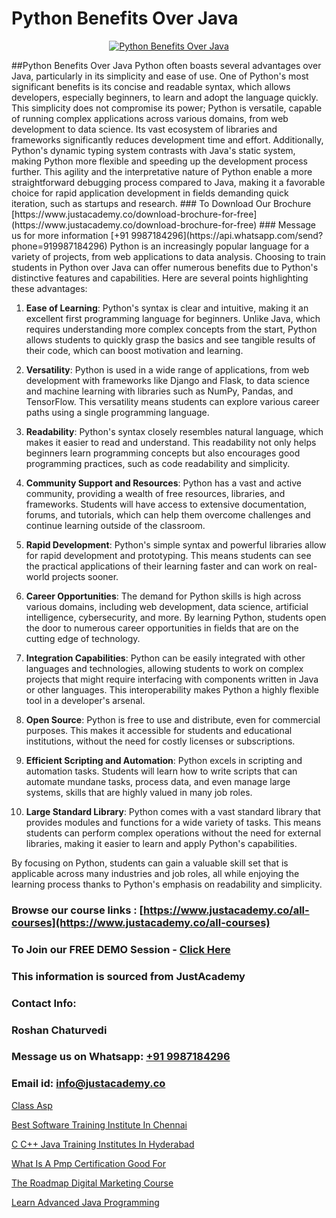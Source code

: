 # Python Benefits Over Java

<p align="center">
  <a href="https://justacademy.co/course-detail/python-training">
    <img src="https://justacademy.co/storage2/course_image/1709713400_course_image.webp" alt="Python Benefits Over Java">
  </a>
</p>
##Python Benefits Over Java
Python often boasts several advantages over Java, particularly in its simplicity and ease of use. One of Python's most significant benefits is its concise and readable syntax, which allows developers, especially beginners, to learn and adopt the language quickly. This simplicity does not compromise its power; Python is versatile, capable of running complex applications across various domains, from web development to data science. Its vast ecosystem of libraries and frameworks significantly reduces development time and effort. Additionally, Python's dynamic typing system contrasts with Java's static system, making Python more flexible and speeding up the development process further. This agility and the interpretative nature of Python enable a more straightforward debugging process compared to Java, making it a favorable choice for rapid application development in fields demanding quick iteration, such as startups and research.
### To Download Our Brochure [https://www.justacademy.co/download-brochure-for-free](https://www.justacademy.co/download-brochure-for-free)
### Message us for more information [+91 9987184296](https://api.whatsapp.com/send?phone=919987184296)
Python is an increasingly popular language for a variety of projects, from web applications to data analysis. Choosing to train students in Python over Java can offer numerous benefits due to Python's distinctive features and capabilities. Here are several points highlighting these advantages:

1) **Ease of Learning**: Python's syntax is clear and intuitive, making it an excellent first programming language for beginners. Unlike Java, which requires understanding more complex concepts from the start, Python allows students to quickly grasp the basics and see tangible results of their code, which can boost motivation and learning.

2) **Versatility**: Python is used in a wide range of applications, from web development with frameworks like Django and Flask, to data science and machine learning with libraries such as NumPy, Pandas, and TensorFlow. This versatility means students can explore various career paths using a single programming language.

3) **Readability**: Python's syntax closely resembles natural language, which makes it easier to read and understand. This readability not only helps beginners learn programming concepts but also encourages good programming practices, such as code readability and simplicity.

4) **Community Support and Resources**: Python has a vast and active community, providing a wealth of free resources, libraries, and frameworks. Students will have access to extensive documentation, forums, and tutorials, which can help them overcome challenges and continue learning outside of the classroom.

5) **Rapid Development**: Python's simple syntax and powerful libraries allow for rapid development and prototyping. This means students can see the practical applications of their learning faster and can work on real-world projects sooner.

6) **Career Opportunities**: The demand for Python skills is high across various domains, including web development, data science, artificial intelligence, cybersecurity, and more. By learning Python, students open the door to numerous career opportunities in fields that are on the cutting edge of technology.

7) **Integration Capabilities**: Python can be easily integrated with other languages and technologies, allowing students to work on complex projects that might require interfacing with components written in Java or other languages. This interoperability makes Python a highly flexible tool in a developer's arsenal.

8) **Open Source**: Python is free to use and distribute, even for commercial purposes. This makes it accessible for students and educational institutions, without the need for costly licenses or subscriptions.

9) **Efficient Scripting and Automation**: Python excels in scripting and automation tasks. Students will learn how to write scripts that can automate mundane tasks, process data, and even manage large systems, skills that are highly valued in many job roles.

10) **Large Standard Library**: Python comes with a vast standard library that provides modules and functions for a wide variety of tasks. This means students can perform complex operations without the need for external libraries, making it easier to learn and apply Python's capabilities.

By focusing on Python, students can gain a valuable skill set that is applicable across many industries and job roles, all while enjoying the learning process thanks to Python's emphasis on readability and simplicity.

### Browse our course links : [https://www.justacademy.co/all-courses](https://www.justacademy.co/all-courses) 
### To Join our FREE DEMO Session - [Click Here](https://www.justacademy.co/register-for-course-demo)


### This information is sourced from JustAcademy
### Contact Info:
### Roshan Chaturvedi
### Message us on Whatsapp: [+91 9987184296](https://api.whatsapp.com/send?phone=919987184296)
### Email id: [info@justacademy.co](mailto:info@justacademy.co)
                
[Class Asp](https://www.linkedin.com/pulse/class-asp-justacademyderby-yo3de?trackingId=PAnUBc0bsdZcCb7no74ZGQ%3D%3D&lipi=urn%3Ali%3Apage%3Ad_flagship3_company_admin%3BkRT1kc0YQHOTvx7WftmAwA%3D%3D)

[Best Software Training Institute In Chennai](https://www.linkedin.com/pulse/best-software-training-institute-chennai-justacademy-ahmedabad-a44bc?trackingId=B4g%2BQuZj6s5D%2FrKbWjSJLQ%3D%3D&lipi=urn%3Ali%3Apage%3Ad_flagship3_company_admin%3B3%2BtJc%2BpNTTerSF3IjNFs1w%3D%3D)

[C C++ Java Training Institutes In Hyderabad](https://medium.com/@akanshapatil/c-c-java-training-institutes-in-hyderabad-ddb729760bd0)

[What Is A Pmp Certification Good For](https://medium.com/@roneet705/what-is-a-pmp-certification-good-for-61cd96d6b41c)

[The Roadmap Digital Marketing Course](https://justacademyin.github.io/justacademy/the-roadmap-digital-marketing-course)

[Learn Advanced Java Programming](https://justacademyin.github.io/justacademy/learn-advanced-java-programming)

